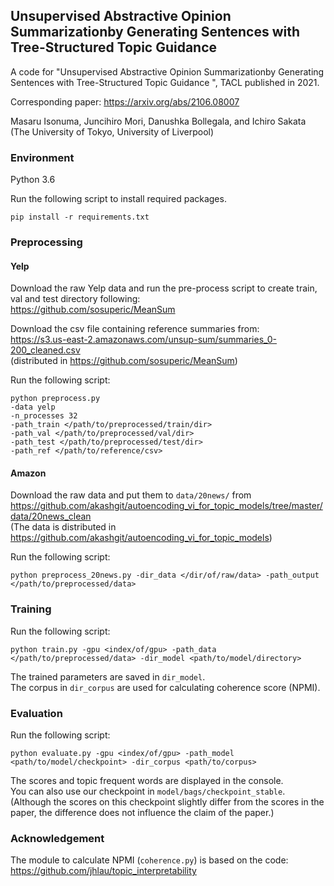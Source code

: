 ## Unsupervised Abstractive Opinion Summarizationby Generating Sentences with Tree-Structured Topic Guidance
A code for "Unsupervised Abstractive Opinion Summarizationby Generating Sentences with Tree-Structured Topic Guidance
", TACL published in 2021.

Corresponding paper:
https://arxiv.org/abs/2106.08007

Masaru Isonuma, Juncihiro Mori, Danushka Bollegala, and Ichiro Sakata (The University of Tokyo, University of Liverpool)  

### Environment

Python 3.6

Run the following script to install required packages.
```
pip install -r requirements.txt

```

### Preprocessing

#### Yelp

Download the raw Yelp data and run the pre-process script to create train, val and test directory following:  
https://github.com/sosuperic/MeanSum  

Download the csv file containing reference summaries from:  
https://s3.us-east-2.amazonaws.com/unsup-sum/summaries_0-200_cleaned.csv  
(distributed in https://github.com/sosuperic/MeanSum)

Run the following script:
```
python preprocess.py 
-data yelp 
-n_processes 32
-path_train </path/to/preprocessed/train/dir>
-path_val </path/to/preprocessed/val/dir>
-path_test </path/to/preprocessed/test/dir>
-path_ref </path/to/reference/csv>
```

#### Amazon

Download the raw data and put them to `data/20news/` from  
https://github.com/akashgit/autoencoding_vi_for_topic_models/tree/master/data/20news_clean  
(The data is distributed in https://github.com/akashgit/autoencoding_vi_for_topic_models)


Run the following script:
```
python preprocess_20news.py -dir_data </dir/of/raw/data> -path_output </path/to/preprocessed/data>
```

### Training

Run the following script:

```
python train.py -gpu <index/of/gpu> -path_data </path/to/preprocessed/data> -dir_model <path/to/model/directory>
```

The trained parameters are saved in `dir_model`.  
The corpus in `dir_corpus` are used for calculating coherence score (NPMI).

### Evaluation

Run the following script:

```
python evaluate.py -gpu <index/of/gpu> -path_model <path/to/model/checkpoint> -dir_corpus <path/to/corpus>
```

The scores and topic frequent words are displayed in the console.  
You can also use our checkpoint in `model/bags/checkpoint_stable`.  
(Although the scores on this checkpoint slightly differ from the scores in the paper, the difference does not influence the claim of the paper.)  

### Acknowledgement

The module to calculate NPMI (`coherence.py`) is based on the code:  
https://github.com/jhlau/topic_interpretability
